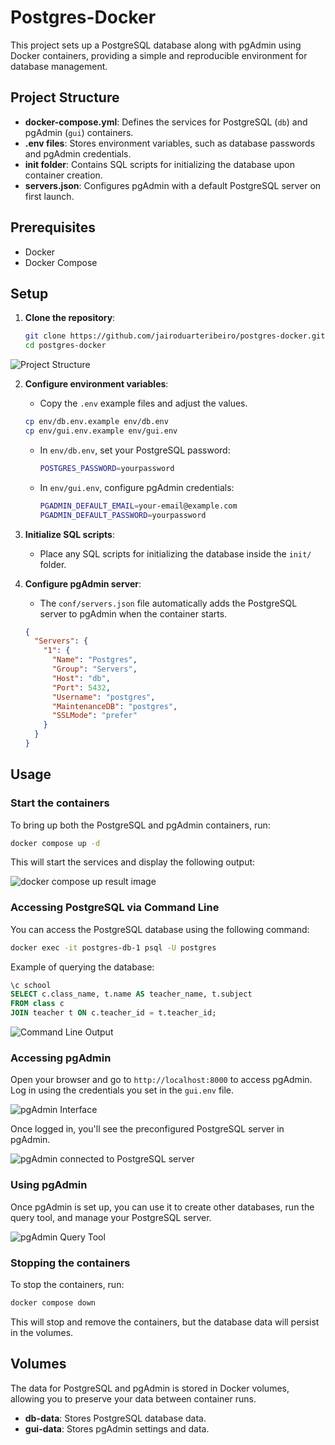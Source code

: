 
# Postgres-Docker

This project sets up a PostgreSQL database along with pgAdmin using Docker containers, providing a simple and reproducible environment for database management.

## Project Structure

- **docker-compose.yml**: Defines the services for PostgreSQL (`db`) and pgAdmin (`gui`) containers.
- **.env files**: Stores environment variables, such as database passwords and pgAdmin credentials.
- **init folder**: Contains SQL scripts for initializing the database upon container creation.
- **servers.json**: Configures pgAdmin with a default PostgreSQL server on first launch.

## Prerequisites

- Docker
- Docker Compose

## Setup

1. **Clone the repository**:

   ```bash
   git clone https://github.com/jairoduarteribeiro/postgres-docker.git
   cd postgres-docker
   ```

  ![Project Structure](images/00-structure.png)

2. **Configure environment variables**:
   - Copy the `.env` example files and adjust the values.

   ```bash
   cp env/db.env.example env/db.env
   cp env/gui.env.example env/gui.env
   ```

   - In `env/db.env`, set your PostgreSQL password:
     ```bash
     POSTGRES_PASSWORD=yourpassword
     ```

   - In `env/gui.env`, configure pgAdmin credentials:
     ```bash
     PGADMIN_DEFAULT_EMAIL=your-email@example.com
     PGADMIN_DEFAULT_PASSWORD=yourpassword
     ```

3. **Initialize SQL scripts**:
   - Place any SQL scripts for initializing the database inside the `init/` folder.

4. **Configure pgAdmin server**:
   - The `conf/servers.json` file automatically adds the PostgreSQL server to pgAdmin when the container starts.

   ```json
   {
     "Servers": {
       "1": {
         "Name": "Postgres",
         "Group": "Servers",
         "Host": "db",
         "Port": 5432,
         "Username": "postgres",
         "MaintenanceDB": "postgres",
         "SSLMode": "prefer"
       }
     }
   }
   ```

## Usage

### Start the containers

To bring up both the PostgreSQL and pgAdmin containers, run:

```bash
docker compose up -d
```

This will start the services and display the following output:

![docker compose up result image](images/01-compose-up.png)

### Accessing PostgreSQL via Command Line

You can access the PostgreSQL database using the following command:

```bash
docker exec -it postgres-db-1 psql -U postgres
```

Example of querying the database:

```sql
\c school
SELECT c.class_name, t.name AS teacher_name, t.subject
FROM class c
JOIN teacher t ON c.teacher_id = t.teacher_id;
```

![Command Line Output](images/02-command-line.png)

### Accessing pgAdmin

Open your browser and go to `http://localhost:8000` to access pgAdmin. Log in using the credentials you set in the `gui.env` file.

![pgAdmin Interface](images/03-pgadmin.png)

Once logged in, you'll see the preconfigured PostgreSQL server in pgAdmin.

![pgAdmin connected to PostgreSQL server](images/04-credentials.png)

### Using pgAdmin

Once pgAdmin is set up, you can use it to create other databases, run the query tool, and manage your PostgreSQL server.

![pgAdmin Query Tool](images/05-query.png)

### Stopping the containers

To stop the containers, run:

```bash
docker compose down
```

This will stop and remove the containers, but the database data will persist in the volumes.

## Volumes

The data for PostgreSQL and pgAdmin is stored in Docker volumes, allowing you to preserve your data between container runs.

- **db-data**: Stores PostgreSQL database data.
- **gui-data**: Stores pgAdmin settings and data.
